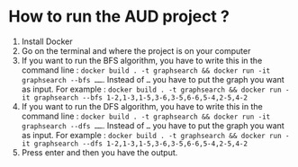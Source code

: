 # How to run the AUD project ? 

1. Install Docker
2. Go on the terminal and where the project is on your computer
3. If you want to run the BFS algorithm, you have to write this in the command line : 
   `docker build . -t graphsearch && docker run -it graphsearch --bfs ……`. Instead of `…` you have to put the graph you want as input.
   For example : `docker build . -t graphsearch && docker run -it graphsearch --bfs 1-2,1-3,1-5,3-6,3-5,6-6,5-4,2-5,4-2`
4. If you want to run the DFS algorithm, you have to write this in the command line :
   `docker build . -t graphsearch && docker run -it graphsearch --dfs ……`. Instead of `…` you have to put the graph you want as input.
   For example : `docker build . -t graphsearch && docker run -it graphsearch --dfs 1-2,1-3,1-5,3-6,3-5,6-6,5-4,2-5,4-2`
5. Press enter and then you have the output. 
